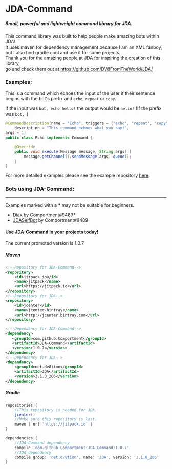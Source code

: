 <h1>JDA-Command</h1>
<h5>Small, powerful and lightweight command library for JDA.</h5>

This command library was built to help people make amazing bots within JDA!
<br>
It uses maven for dependency management because I am an XML fanboy,<br>but I also find gradle cool and use it for some projects.
<br>
Thank you for the amazing people at JDA for inspiring the creation of this library,<br>go and check them out at <link>https://github.com/DV8FromTheWorld/JDA/</link> 

<h3>Examples:</h3>

This is a command which echoes the input of the user if their sentence begins with the bot's prefix and `echo`, `repeat` or `copy`.


If the input was `bot, echo hello!` the output would be `hello!` (If the prefix was `bot, `) 
```java
@CommandDescription(name = "Echo", triggers = {"echo", "repeat", "copy"}, 
    description = "This command echoes what you say!", 
args = 1)
public class Echo implements Command {

    @Override
    public void execute(Message message, String args) {
        message.getChannel().sendMessage(args).queue();
    }
}
```

For more detailed examples please see the example repository
<a href="https://github.com/Comportment/JDA-Command-Examples">here</a>.
<br>
<h3>Bots using JDA-Command:</h3><hr>
<p>Examples marked with a <b>*</b> may not be suitable for beginners.</p>
<ul>
    <li><a href = "https://github.com/Comportment/Diax">Diax</a> by Comportment#9489<b>*</b></li>
    <li><a href = "https://github.com/Comportment/JDASelfBot">JDASelfBot</a> by Comportment#9489</li>
</ul>

<h4>Use JDA-Command in your projects today!</h4>

The current promoted version is 1.0.7

<h5>Maven</h5>

```xml
<!--Repository for JDA-Command-->
<repository>
    <id>jitpack.io</id>
    <name>jitpack</name>
    <url>https://jitpack.io</url>
</repository>
<!--Repository for JDA-->
<repository>
    <id>jcenter</id>
    <name>jcenter-bintray</name>
    <url>http://jcenter.bintray.com</url>
</repository>
```

```xml
<!--Dependency for JDA-Command-->
<dependency>
   <groupId>com.github.Comportment</groupId>
   <artifactId>JDA-Command</artifactId>
   <version>1.0.7</version>
</dependency>
<!--Dependency for JDA-->
<dependency>
    <groupId>net.dv8tion</groupId>
    <artifactId>JDA</artifactId>
    <version>3.1.0_206</version>
</dependency>
```

<h5>Gradle</h5>

```gradle
repositories {
    //This repository is needed for JDA.
    jcenter()
    //Make sure this repository is last.
    maven { url 'https://jitpack.io' }
}

dependencies {
    //JDA-Command dependency
    compile 'com.github.Comportment:JDA-Command:1.0.7'
    //JDA dependency
    compile group: 'net.dv8tion', name: 'JDA', version: '3.1.0_206'
}
```
